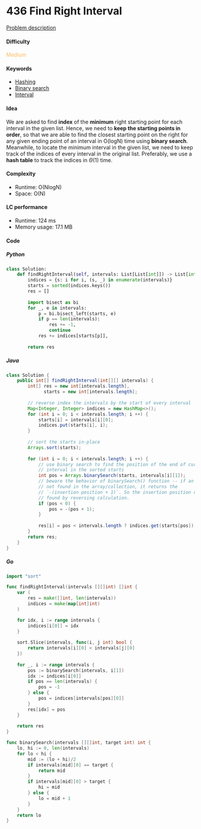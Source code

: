 436 Find Right Interval
=======================
[Problem description](https://leetcode.com/problems/find-right-interval/)

#### Difficulty
<span style="color:#FABC60">Medium</span>

#### Keywords
- [Hashing](../categories/hashing.md)
- [Binary search](../categories/binary_search.md)
- [Interval](../categories/interval.md)

#### Idea
We are asked to find **index** of the **minimum** right starting point for each interval in the given list. Hence, we need to **keep the starting points in order**, so that we are able to find the closest starting point on the right for any given ending point of an interval in O(logN) time using **binary search**. Meanwhile, to locate the minimum interval in the given list, we need to keep track of the indices of every interval in the original list. Preferably, we use a **hash table** to track the indices in $\Theta$(1) time. 

#### Complexity
- Runtime: O(NlogN)
- Space: O(N)

#### LC performance
- Runtime: 124 ms
- Memory usage: 17.1 MB

#### Code
##### Python
```python
class Solution:
    def findRightInterval(self, intervals: List[List[int]]) -> List[int]:
        indices = {s: i for i, (s, _) in enumerate(intervals)}
        starts = sorted(indices.keys())
        res = []
        
        import bisect as bi
        for _, e in intervals:
            p = bi.bisect_left(starts, e)
            if p == len(intervals):
                res += -1,
                continue
            res += indices[starts[p]],
        
        return res
```

##### Java
```java
class Solution {
    public int[] findRightInterval(int[][] intervals) {
        int[] res = new int[intervals.length], 
              starts = new int[intervals.length];
        
        // reverse index the intervals by the start of every interval
        Map<Integer, Integer> indices = new HashMap<>();
        for (int i = 0; i < intervals.length; i ++) {
            starts[i] = intervals[i][0];
            indices.put(starts[i], i);
        }
        
        // sort the starts in-place
        Arrays.sort(starts);
        
        for (int i = 0; i < intervals.length; i ++) {
            // use binary search to find the position of the end of current 
            // interval in the sorted starts
            int pos = Arrays.binarySearch(starts, intervals[i][1]);
            // beware the behavior of binarySearch() function -- if an element is 
            // not found in the array/collection, it returns the 
            // `-(insertion position + 1)`. So the insertion position can be 
            // found by reversing calculation.
            if (pos < 0) {
                pos = -(pos + 1);
            }
            
            res[i] = pos < intervals.length ? indices.get(starts[pos]) : -1;
        }
        return res;
    }
}
```

##### Go
```go
import "sort"

func findRightInterval(intervals [][]int) []int {
    var (
        res = make([]int, len(intervals))
        indices = make(map[int]int)
    )

    for idx, i := range intervals {
        indices[i[0]] = idx
    }
    
    sort.Slice(intervals, func(i, j int) bool {
        return intervals[i][0] < intervals[j][0]
    })
    
    for _, i := range intervals {
        pos := binarySearch(intervals, i[1])
        idx := indices[i[0]]
        if pos == len(intervals) {
            pos = -1
        } else {
            pos = indices[intervals[pos][0]]
        }
        res[idx] = pos
    }
    
    return res
}

func binarySearch(intervals [][]int, target int) int {
    lo, hi := 0, len(intervals)
    for lo < hi {
        mid := (lo + hi)/2
        if intervals[mid][0] == target {
            return mid
        }
        if intervals[mid][0] > target {
            hi = mid
        } else {
            lo = mid + 1
        }
    }
    return lo
}
```